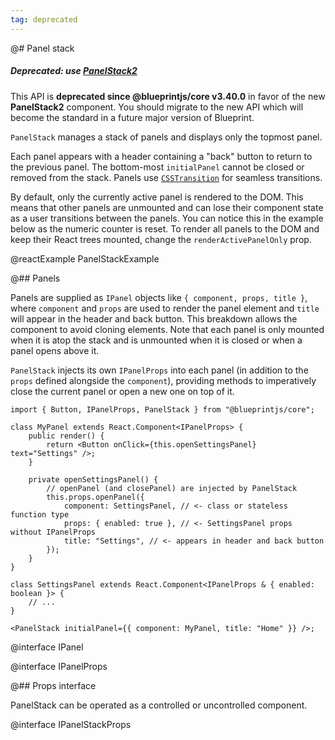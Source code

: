 ```yaml
---
tag: deprecated
---
```


@# Panel stack

<div class="@ns-callout @ns-intent-danger @ns-icon-error @ns-callout-has-body-content">
    <h5 class="@ns-heading">

Deprecated: use [PanelStack2](#core/components/panel-stack2)

</h5>

This API is **deprecated since @blueprintjs/core v3.40.0** in favor of the new
**PanelStack2** component. You should migrate to the new API which will become the
standard in a future major version of Blueprint.

</div>

`PanelStack` manages a stack of panels and displays only the topmost panel.

Each panel appears with a header containing a "back" button to return to the
previous panel. The bottom-most `initialPanel` cannot be closed or removed from
the stack. Panels use
[`CSSTransition`](http://reactcommunity.org/react-transition-group/css-transition)
for seamless transitions.

By default, only the currently active panel is rendered to the DOM. This means
that other panels are unmounted and can lose their component state as a user
transitions between the panels. You can notice this in the example below as
the numeric counter is reset. To render all panels to the DOM and keep their
React trees mounted, change the `renderActivePanelOnly` prop.

@reactExample PanelStackExample

@## Panels

Panels are supplied as `IPanel` objects like `{ component, props, title }`,
where `component` and `props` are used to render the panel element and `title`
will appear in the header and back button. This breakdown allows the component
to avoid cloning elements. Note that each panel is only mounted when it is atop
the stack and is unmounted when it is closed or when a panel opens above it.

`PanelStack` injects its own `IPanelProps` into each panel (in addition to the
`props` defined alongside the `component`), providing methods to imperatively
close the current panel or open a new one on top of it.

```tsx
import { Button, IPanelProps, PanelStack } from "@blueprintjs/core";

class MyPanel extends React.Component<IPanelProps> {
    public render() {
        return <Button onClick={this.openSettingsPanel} text="Settings" />;
    }

    private openSettingsPanel() {
        // openPanel (and closePanel) are injected by PanelStack
        this.props.openPanel({
            component: SettingsPanel, // <- class or stateless function type
            props: { enabled: true }, // <- SettingsPanel props without IPanelProps
            title: "Settings", // <- appears in header and back button
        });
    }
}

class SettingsPanel extends React.Component<IPanelProps & { enabled: boolean }> {
    // ...
}

<PanelStack initialPanel={{ component: MyPanel, title: "Home" }} />;
```

@interface IPanel

@interface IPanelProps

@## Props interface

PanelStack can be operated as a controlled or uncontrolled component.

@interface IPanelStackProps
